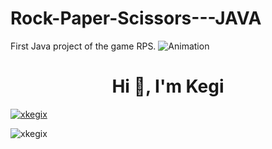 # Rock-Paper-Scissors---JAVA
First Java project of the game RPS.
![Animation](https://user-images.githubusercontent.com/23078894/173701845-bf8a44e1-52ba-4124-99bd-42d2f4b426f0.gif)

<h1 align="center">Hi 👋, I'm Kegi</h1>
<p align="left"> <a href="https://github.com/ryo-ma/github-profile-trophy"><img src="https://github-profile-trophy.vercel.app/?username=xkegix" alt="xkegix" /></a> </p>


<p><img align="center" src="https://github-readme-streak-stats.herokuapp.com/?user=xkegix&" alt="xkegix" /></p>

